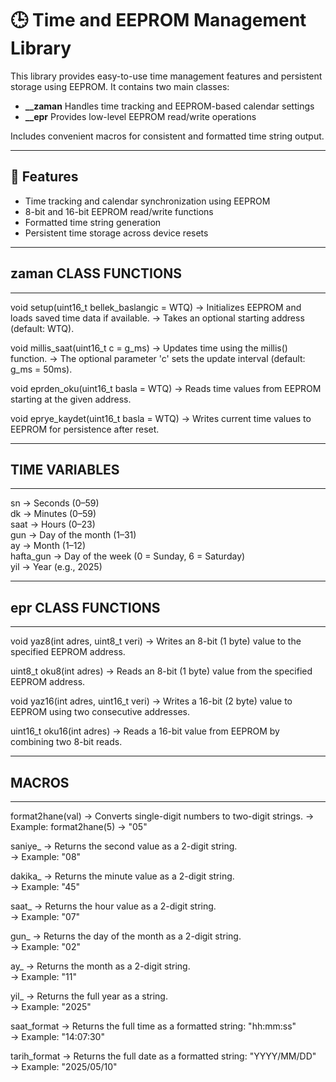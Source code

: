 # 🕒 Time and EEPROM Management Library

This library provides easy-to-use time management features and persistent storage using EEPROM. It contains two main classes:

- **\_\_zaman** Handles time tracking and EEPROM-based calendar settings  
- **\_\_epr** Provides low-level EEPROM read/write operations

Includes convenient macros for consistent and formatted time string output.

---

## 📌 Features

- Time tracking and calendar synchronization using EEPROM  
- 8-bit and 16-bit EEPROM read/write functions  
- Formatted time string generation  
- Persistent time storage across device resets  

---

## zaman CLASS FUNCTIONS
------------------------

void setup(uint16_t bellek_baslangic = WTQ)
→ Initializes EEPROM and loads saved time data if available.
→ Takes an optional starting address (default: WTQ).

void millis_saat(uint16_t c = g_ms)
→ Updates time using the millis() function.
→ The optional parameter 'c' sets the update interval (default: g_ms = 50ms).

void eprden_oku(uint16_t basla = WTQ)
→ Reads time values from EEPROM starting at the given address.

void eprye_kaydet(uint16_t basla = WTQ)
→ Writes current time values to EEPROM for persistence after reset.

---
## TIME VARIABLES
---------------
sn         → Seconds (0–59)  
dk         → Minutes (0–59)  
saat       → Hours (0–23)  
gun        → Day of the month (1–31)  
ay         → Month (1–12)  
hafta_gun  → Day of the week (0 = Sunday, 6 = Saturday)  
yil        → Year (e.g., 2025)

---

## epr CLASS FUNCTIONS
----------------------

void yaz8(int adres, uint8_t veri)
→ Writes an 8-bit (1 byte) value to the specified EEPROM address.

uint8_t oku8(int adres)
→ Reads an 8-bit (1 byte) value from the specified EEPROM address.

void yaz16(int adres, uint16_t veri)
→ Writes a 16-bit (2 byte) value to EEPROM using two consecutive addresses.

uint16_t oku16(int adres)
→ Reads a 16-bit value from EEPROM by combining two 8-bit reads.

---

## MACROS
-------

format2hane(val)
→ Converts single-digit numbers to two-digit strings.
→ Example: format2hane(5) → "05"

saniye_
→ Returns the second value as a 2-digit string.  
→ Example: "08"

dakika_
→ Returns the minute value as a 2-digit string.  
→ Example: "45"

saat_
→ Returns the hour value as a 2-digit string.  
→ Example: "07"

gun_
→ Returns the day of the month as a 2-digit string.  
→ Example: "02"

ay_
→ Returns the month as a 2-digit string.  
→ Example: "11"

yil_
→ Returns the full year as a string.  
→ Example: "2025"

saat_format
→ Returns the full time as a formatted string: "hh:mm:ss"  
→ Example: "14:07:30"

tarih_format
→ Returns the full date as a formatted string: "YYYY/MM/DD"  
→ Example: "2025/05/10"
